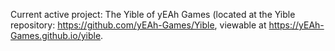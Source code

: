 Current active project: The Yible of yEAh Games (located at the Yible repository: https://github.com/yEAh-Games/Yible, viewable at https://yEAh-Games.github.io/yible.
